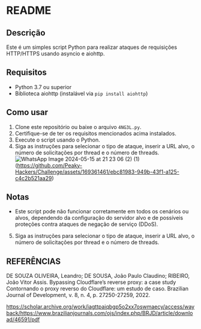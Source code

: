 # README

## Descrição
Este é um simples script Python para realizar ataques de requisições HTTP/HTTPS usando asyncio e aiohttp.

## Requisitos
- Python 3.7 ou superior
- Biblioteca aiohttp (instalável via `pip install aiohttp`)

## Como usar
1. Clone este repositório ou baixe o arquivo `4NG3L.py`.
2. Certifique-se de ter os requisitos mencionados acima instalados.
3. Execute o script usando o Python.
4. Siga as instruções para selecionar o tipo de ataque, inserir a URL alvo, o número de solicitações por thread e o número de threads.
   ![WhatsApp Image 2024-05-15 at 21 23 06 (2) (1)](https://github.com/Peaky-Hackers/Challenge/assets/164439130/e5e37cff-4031-4dcd-a479-92fa426e9bad)
(https://github.com/Peaky-Hackers/Challenge/assets/169361461/ebc81983-949b-43f1-a125-c4c2b521aa29)


## Notas
- Este script pode não funcionar corretamente em todos os cenários ou alvos, dependendo da configuração do servidor alvo e de possíveis proteções contra ataques de negação de serviço (DDoS).
5. Siga as instruções para selecionar o tipo de ataque, inserir a URL alvo, o número de solicitações por thread e o número de threads.

## REFERÊNCIAS

DE SOUZA OLIVEIRA, Leandro; DE SOUSA, João Paulo Claudino; RIBEIRO, João Vitor Assis. Bypassing Cloudflare’s reverse proxy: a case study Contornando o proxy reverso do Cloudflare: um estudo de caso. Brazilian Journal of Development, v. 8, n. 4, p. 27250-27259, 2022.

https://scholar.archive.org/work/iagttpaiqbgp5o2xx7oswmaecy/access/wayback/https://www.brazilianjournals.com/ojs/index.php/BRJD/article/download/46591/pdf
